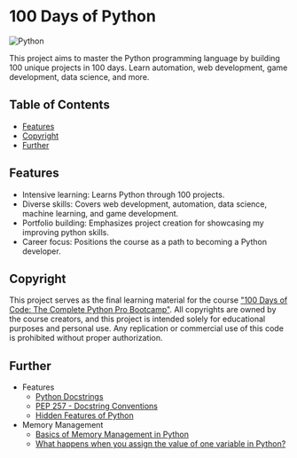 # 100 Days of Python

![Python](https://img.shields.io/badge/python-3670A0?style=for-the-badge&logo=python&logoColor=ffdd54)

This project aims to master the Python programming language by building 100 unique projects in 100 days. Learn automation, web development, game development, data science, and more.

## Table of Contents

- [Features](#features)
- [Copyright](#copyright)
- [Further](#further)

## Features

- Intensive learning: Learns Python through 100 projects.
- Diverse skills: Covers web development, automation, data science, machine learning, and game development.
- Portfolio building: Emphasizes project creation for showcasing my improving python skills.
- Career focus: Positions the course as a path to becoming a Python developer.

## Copyright

This project serves as the final learning material for the course ["100 Days of Code: The Complete Python Pro Bootcamp"](https://www.udemy.com/course/100-days-of-code/). All copyrights are owned by the course creators, and this project is intended solely for educational purposes and personal use. Any replication or commercial use of this code is prohibited without proper authorization.

## Further

- Features
  - [Python Docstrings](https://stackabuse.com/python-docstrings/)
  - [PEP 257 - Docstring Conventions](https://peps.python.org/pep-0257/)
  - [Hidden Features of Python](https://stackabuse.com/hidden-features-of-python/)
- Memory Management
  - [Basics of Memory Management in Python](https://stackabuse.com/basics-of-memory-management-in-python/)
  - [What happens when you assign the value of one variable in Python?](https://stackoverflow.com/questions/45053461/what-happens-when-you-assign-the-value-of-one-variable-to-another-variable-in-py)
